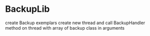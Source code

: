 # BackupLib
create Backup exemplars
create new thread and call BackupHandler method on thread with array of backup class in arguments
